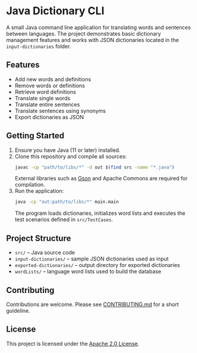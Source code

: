 # Java Dictionary CLI

A small Java command line application for translating words and sentences between languages. The project demonstrates basic dictionary management features and works with JSON dictionaries located in the `input-dictionaries` folder.

## Features
- Add new words and definitions
- Remove words or definitions
- Retrieve word definitions
- Translate single words
- Translate entire sentences
- Translate sentences using synonyms
- Export dictionaries as JSON

## Getting Started
1. Ensure you have Java (11 or later) installed.
2. Clone this repository and compile all sources:
   ```bash
   javac -cp "path/to/libs/*" -d out $(find src -name "*.java")
   ```
   External libraries such as [Gson](https://github.com/google/gson) and Apache Commons are required for compilation.
3. Run the application:
   ```bash
   java -cp "out:path/to/libs/*" main.main
   ```
   The program loads dictionaries, initializes word lists and executes the test scenarios defined in `src/TestCases`.

## Project Structure
- `src/` – Java source code
- `input-dictionaries/` – sample JSON dictionaries used as input
- `exported-dictionaries/` – output directory for exported dictionaries
- `wordLists/` – language word lists used to build the database

## Contributing
Contributions are welcome. Please see [CONTRIBUTING.md](CONTRIBUTING.md) for a short guideline.

## License
This project is licensed under the [Apache 2.0 License](LICENSE).
